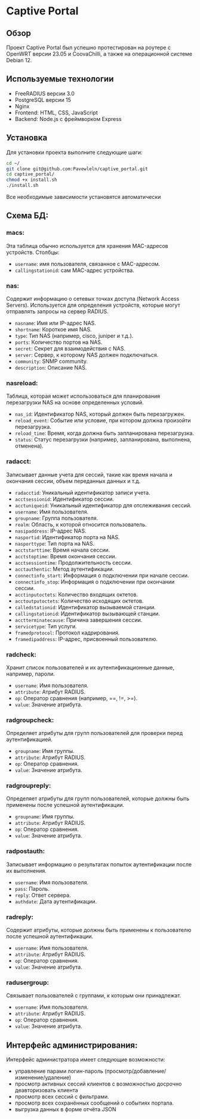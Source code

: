 # Captive Portal

## Обзор
Проект Captive Portal был успешно протестирован на роутере с OpenWRT версии 23.05 и CoovaChilli, а также на операционной системе Debian 12.

## Используемые технологии
- FreeRADIUS версии 3.0
- PostgreSQL версии 15
- Nginx
- Frontend: HTML, CSS, JavaScript
- Backend: Node.js с фреймворком Express

## Установка
Для установки проекта выполните следующие шаги:
```bash
cd ~/
git clone git@github.com:Pavewleln/captive_portal.git
cd captive_portal/
chmod +x install.sh
./install.sh
```

Все необходимые зависимости установятся автоматически

## Схема БД:

### macs: 
Эта таблица обычно используется для хранения MAC-адресов устройств. Столбцы:
- `username`: имя пользователя, связанное с MAC-адресом.
- `callingstationid`: сам MAC-адрес устройства.

### nas: 
Содержит информацию о сетевых точках доступа (Network Access Servers). Используется для определения устройств, которые могут отправлять запросы на сервер RADIUS.
- `nasname`: Имя или IP-адрес NAS.
- `shortname`: Короткое имя NAS.
- `type`: Тип NAS (например, cisco, juniper и т.д.).
- `ports`: Количество портов на NAS.
- `secret`: Секрет для взаимодействия с NAS.
- `server`: Сервер, к которому NAS должен подключаться.
- `community`: SNMP community.
- `description`: Описание NAS.

### nasreload: 
Таблица, которая может использоваться для планирования перезагрузки NAS на основе определенных условий.
- `nas_id`: Идентификатор NAS, который должен быть перезагружен.
- `reload_event`: Событие или условие, при котором должна произойти перезагрузка.
- `reload_time`: Время, когда должна быть запланирована перезагрузка.
- `status`: Статус перезагрузки (например, запланирована, выполнена, отменена).

### radacct: 
Записывает данные учета для сессий, такие как время начала и окончания сессии, объем переданных данных и т.д.
- `radacctid`: Уникальный идентификатор записи учета.
- `acctsessionid`: Идентификатор сессии.
- `acctuniqueid`: Уникальный идентификатор для отслеживания сессий.
- `username`: Имя пользователя.
- `groupname`: Группа пользователя.
- `realm`: Область, к которой относится пользователь.
- `nasipaddress`: IP-адрес NAS.
- `nasportid`: Идентификатор порта на NAS.
- `nasporttype`: Тип порта на NAS.
- `acctstarttime`: Время начала сессии.
- `acctstoptime`: Время окончания сессии.
- `acctsessiontime`: Продолжительность сессии.
- `acctauthentic`: Метод аутентификации.
- `connectinfo_start`: Информация о подключении при начале сессии.
- `connectinfo_stop`: Информация о подключении при окончании сессии.
- `acctinputoctets`: Количество входящих октетов.
- `acctoutputoctets`: Количество исходящих октетов.
- `calledstationid`: Идентификатор вызываемой станции.
- `callingstationid`: Идентификатор вызывающей станции.
- `acctterminatecause`: Причина завершения сессии.
- `servicetype`: Тип услуги.
- `framedprotocol`: Протокол кадрирования.
- `framedipaddress`: IP-адрес, присвоенный пользователю.

### radcheck: 
Хранит список пользователей и их аутентификационные данные, например, пароли.
- `username`: Имя пользователя.
- `attribute`: Атрибут RADIUS.
- `op`: Оператор сравнения (например, ==, !=, >=).
- `value`: Значение атрибута.

### radgroupcheck: 
Определяет атрибуты для групп пользователей для проверки перед аутентификацией.
- `groupname`: Имя группы.
- `attribute`: Атрибут RADIUS.
- `op`: Оператор сравнения.
- `value`: Значение атрибута.

### radgroupreply: 
Определяет атрибуты для групп пользователей, которые должны быть применены после успешной аутентификации.
- `groupname`: Имя группы.
- `attribute`: Атрибут RADIUS.
- `op`: Оператор сравнения.
- `value`: Значение атрибута.

### radpostauth:
Записывает информацию о результатах попыток аутентификации после их выполнения.
- `username`: Имя пользователя.
- `pass`: Пароль.
- `reply`: Ответ сервера.
- `authdate`: Дата аутентификации.

### radreply: 
Содержит атрибуты, которые должны быть применены к пользователю после успешной аутентификации.
- `username`: Имя пользователя.
- `attribute`: Атрибут RADIUS.
- `op`: Оператор сравнения.
- `value`: Значение атрибута.

### radusergroup: 
Связывает пользователей с группами, к которым они принадлежат.
- `username`: Имя пользователя.
- `attribute`: Атрибут RADIUS.
- `op`: Оператор сравнения.
- `value`: Значение атрибута.

## Интерфейс администрирования:
Интерфейс администратора имеет следующие возможности:
- управление парами логин-пароль (просмотр/добавление/изменение/удаление)
- просмотр активных сессий клиентов с возможностью досрочно деавторизовать клиента
- просмотр всех сессий с фильтрами.
- просмотр всех сохранённых сообщений о событиях портала.
- выгрузка данных в форме отчёта JSON


